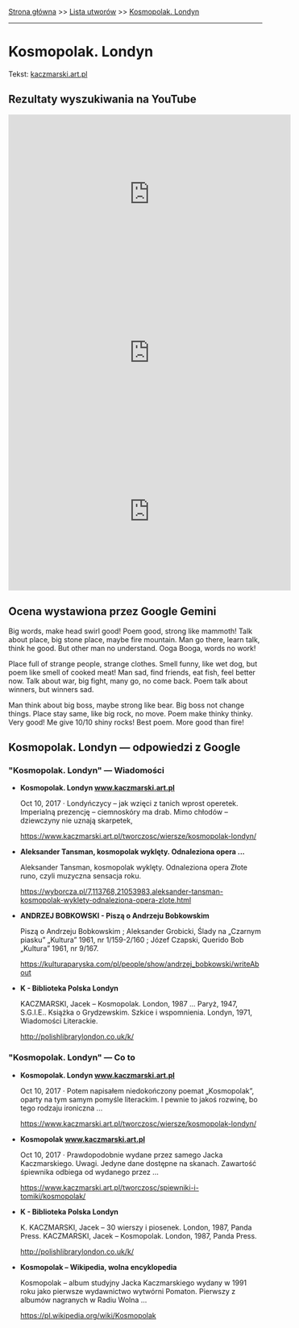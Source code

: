 [Strona główna](../index.md) >> [Lista utworów](../list.md) >> [Kosmopolak. Londyn](218.md)

---

# Kosmopolak. Londyn

Tekst: [kaczmarski.art.pl](https://www.kaczmarski.art.pl/tworczosc/wiersze/kosmopolak-londyn/)

## Rezultaty wyszukiwania na YouTube

<iframe width="560" height="315" src="https://www.youtube.com/embed/dC7E4RJD8FY?si=IdontcarewhotheIRSsendsImnotpayingtaxes" title="YouTube video player" frameborder="0" allow="accelerometer; autoplay; clipboard-write; encrypted-media; gyroscope; picture-in-picture; web-share" referrerpolicy="strict-origin-when-cross-origin" allowfullscreen></iframe>

<iframe width="560" height="315" src="https://www.youtube.com/embed/OlXrKnKRbYk?si=IdontcarewhotheIRSsendsImnotpayingtaxes" title="YouTube video player" frameborder="0" allow="accelerometer; autoplay; clipboard-write; encrypted-media; gyroscope; picture-in-picture; web-share" referrerpolicy="strict-origin-when-cross-origin" allowfullscreen></iframe>

<iframe width="560" height="315" src="https://www.youtube.com/embed/AbHUsy54Kk0?si=IdontcarewhotheIRSsendsImnotpayingtaxes" title="YouTube video player" frameborder="0" allow="accelerometer; autoplay; clipboard-write; encrypted-media; gyroscope; picture-in-picture; web-share" referrerpolicy="strict-origin-when-cross-origin" allowfullscreen></iframe>

## Ocena wystawiona przez Google Gemini

Big words, make head swirl good! Poem good, strong like mammoth! Talk about place, big stone place, maybe fire mountain. Man go there, learn talk, think he good. But other man no understand. Ooga Booga, words no work! 

Place full of strange people, strange clothes. Smell funny, like wet dog, but poem like smell of cooked meat! Man sad, find friends, eat fish, feel better now. Talk about war, big fight, many go, no come back. Poem talk about winners, but winners sad. 

Man think about big boss, maybe strong like bear. Big boss not change things. Place stay same, like big rock, no move. Poem make thinky thinky. Very good! Me give 10/10 shiny rocks! Best poem. More good than fire!


## Kosmopolak. Londyn — odpowiedzi z Google

### "Kosmopolak. Londyn" — Wiadomości

- **Kosmopolak. Londyn www.kaczmarski.art.pl**

    Oct 10, 2017  ·  Londyńczycy – jak wzięci z tanich wprost operetek. Imperialną prezencję – ciemnoskóry ma drab. Mimo chłodów – dziewczyny nie uznają skarpetek, 

   <https://www.kaczmarski.art.pl/tworczosc/wiersze/kosmopolak-londyn/>
- **Aleksander Tansman, kosmopolak wyklęty. Odnaleziona opera ...**

    Aleksander Tansman, kosmopolak wyklęty. Odnaleziona opera Złote runo, czyli muzyczna sensacja roku. 

   <https://wyborcza.pl/7,113768,21053983,aleksander-tansman-kosmopolak-wyklety-odnaleziona-opera-zlote.html>
- **ANDRZEJ BOBKOWSKI - Piszą o Andrzeju Bobkowskim**

    Piszą o Andrzeju Bobkowskim ; Aleksander Grobicki, Ślady na „Czarnym piasku” „Kultura” 1961, nr 1/159-2/160 ; Józef Czapski, Querido Bob „Kultura” 1961, nr 9/167. 

   <https://kulturaparyska.com/pl/people/show/andrzej_bobkowski/writeAbout>
- **K - Biblioteka Polska Londyn**

    KACZMARSKI, Jacek – Kosmopolak. London, 1987 ... Paryż, 1947, S.G.I.E.. Książka o Grydzewskim. Szkice i wspomnienia. Londyn, 1971, Wiadomości Literackie. 

   <http://polishlibrarylondon.co.uk/k/>

### "Kosmopolak. Londyn" — Co to

- **Kosmopolak. Londyn www.kaczmarski.art.pl**

    Oct 10, 2017  ·  Potem napisałem niedokończony poemat „Kosmopolak”, oparty na tym samym pomyśle literackim. I pewnie to jakoś rozwinę, bo tego rodzaju ironiczna ... 

   <https://www.kaczmarski.art.pl/tworczosc/wiersze/kosmopolak-londyn/>
- **Kosmopolak www.kaczmarski.art.pl**

    Oct 10, 2017  ·  Prawdopodobnie wydane przez samego Jacka Kaczmarskiego. Uwagi. Jedyne dane dostępne na skanach. Zawartość śpiewnika odbiega od wydanego przez ... 

   <https://www.kaczmarski.art.pl/tworczosc/spiewniki-i-tomiki/kosmopolak/>
- **K - Biblioteka Polska Londyn**

    K. KACZMARSKI, Jacek – 30 wierszy i piosenek. London, 1987, Panda Press. KACZMARSKI, Jacek – Kosmopolak. London, 1987, Panda Press. 

   <http://polishlibrarylondon.co.uk/k/>
- **Kosmopolak – Wikipedia, wolna encyklopedia**

    Kosmopolak – album studyjny Jacka Kaczmarskiego wydany w 1991 roku jako pierwsze wydawnictwo wytwórni Pomaton. Pierwszy z albumów nagranych w Radiu Wolna ... 

   <https://pl.wikipedia.org/wiki/Kosmopolak>

